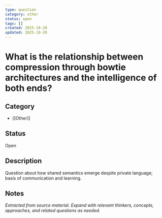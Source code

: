 ```yaml
---
type: question
category: other
status: open
tags: []
created: 2025-10-20
updated: 2025-10-20
---
```


# What is the relationship between compression through bowtie architectures and the intelligence of both ends?

## Category

- [[Other]]

## Status

Open

## Description

Question about how shared semantics emerge despite private language; basis of communication and learning.

## Notes

*Extracted from source material. Expand with relevant thinkers, concepts, approaches, and related questions as needed.*
